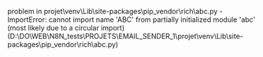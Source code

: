 problem in projet\venv\Lib\site-packages\pip\_vendor\rich\abc.py - ImportError: cannot import name 'ABC' from partially initialized module 'abc' (most likely due to a circular import) (D:\DO\WEB\N8N_tests\PROJETS\EMAIL_SENDER_1\projet\venv\Lib\site-packages\pip\_vendor\rich\abc.py)
